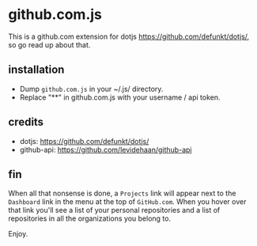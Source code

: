 # github.com.js

This is a github.com extension for dotjs <https://github.com/defunkt/dotjs/>, so go read up about that.

## installation

- Dump `github.com.js` in your ~/.js/ directory. 
- Replace "**" in github.com.js with your username / api token. 

## credits

- dotjs: <https://github.com/defunkt/dotjs/>
- github-api: <https://github.com/levidehaan/github-api>

## fin

When all that nonsense is done, a `Projects` link will appear next to the `Dashboard` link in the menu at the top of `GitHub.com`. When you 
hover over that link you'll see a list of your personal repositories and a list of repositories in all the organizations you belong to. 

Enjoy.